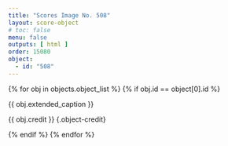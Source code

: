 ```yaml
---
title: "Scores Image No. 508"
layout: score-object
# toc: false
menu: false
outputs: [ html ]
order: 15080
object:
  - id: "508"
---
```


{% for obj in objects.object_list %}
{% if obj.id == object[0].id %}

{{ obj.extended_caption }}

{{ obj.credit }} {.object-credit}

{% endif %}
{% endfor %}
